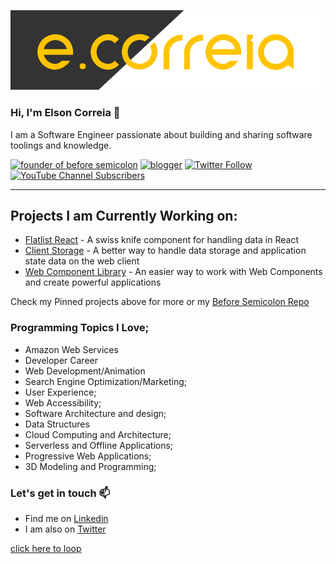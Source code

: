 ![ecorreia](https://github.com/ECorreia45/ECorreia45/blob/main/ecorreia-cover%402x.png)
### Hi, I'm Elson Correia 👋
I am a Software Engineer passionate about building and sharing software toolings and knowledge.

[![founder of before semicolon](https://img.shields.io/badge/Founder-Before%20Semicolon-blue)](https://beforesemicolon.com/)
[![blogger](https://img.shields.io/badge/Blogger-Medium-%23111)](https://elsoncorreia.medium.com/)
[![Twitter Follow](https://img.shields.io/twitter/follow/ecorreia__?style=social)](https://twitter.com/ecorreia__)
[![YouTube Channel Subscribers](https://img.shields.io/youtube/channel/subscribers/UCrU33aw1k9BqTIq2yKXrmBw?style=social)](https://www.youtube.com/channel/UCrU33aw1k9BqTIq2yKXrmBw)


---

## Projects I am Currently Working on:
- [Flatlist React](https://www.npmjs.com/package/flatlist-react) - A swiss knife component for handling data in React
- [Client Storage](https://github.com/beforesemicolon/client-web-storage) - A better way to handle data storage and application state data on the web client
- [Web Component Library](https://github.com/beforesemicolon/cwco) - An easier way to work with Web Components and create powerful applications

Check my Pinned projects above for more or my [Before Semicolon Repo](https://github.com/beforesemicolon)

### Programming Topics I Love;

- Amazon Web Services
- Developer Career
- Web Development/Animation
- Search Engine Optimization/Marketing;
- User Experience;
- Web Accessibility;
- Software Architecture and design;
- Data Structures
- Cloud Computing and Architecture;
- Serverless and Offline Applications;
- Progressive Web Applications;
- 3D Modeling and Programming;

### Let's get in touch 📫

- Find me on [Linkedin](https://www.linkedin.com/in/elsoncorreia/)
- I am also on [Twitter](https://twitter.com/ecorreia__)

[click here to loop](http://elsoncorreia.com/)
